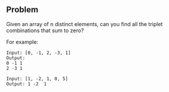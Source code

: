 ## Problem
Given an array of n distinct elements, can you find all the triplet combinations that sum to zero?

For example:

```
Input: [0, -1, 2, -3, 1]
Output:
0 -1 1
2 -3 1

Input: [1, -2, 1, 0, 5]
Output: 1 -2  1
```

<!-- ## Solution:
[Click here](https://colab.research.google.com/drive/1m5Gx8whdjDoKA1P-FtFr2QEMZBcrdxxv) to view this solution in an interactive Colab (Jupyter) notebook. -->

